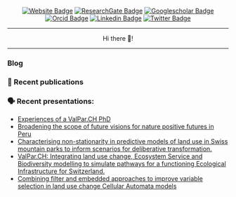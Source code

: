 
<div align="center">
<p><a href="https://blenback.github.io/"><img src="https://img.shields.io/badge/-Website-3b5c3e?style=for-the-badge&amp;logo=amp&amp;logoColor=white" alt="Website Badge"></a> <a href="https://www.researchgate.net/profile/Benjamin-Black-5"><img src="https://img.shields.io/badge/-ResearchGate-3b5c3e?style=for-the-badge&amp;logo=researchgate&amp;logoColor=white" alt="ResearchGate Badge"></a> <a href="https://scholar.google.com/citations?hl=en&user=h00y-m4AAAAJ"><img src="https://img.shields.io/badge/-google scholar-3b5c3e?style=for-the-badge&amp;logo=googlescholar&amp;logoColor=white" alt="Googlescholar Badge"></a> <a href="https://orcid.org/my-orcid?orcid=0000-0002-8113-2114"><img src="https://img.shields.io/badge/-orcid-3b5c3e?style=for-the-badge&amp;logo=orcid&amp;logoColor=white" alt="Orcid Badge"></a>
  <a href="https://www.linkedin.com/in/ben-black-9889a1150/"><img src="https://img.shields.io/badge/-LinkedIn-3b5c3e?style=for-the-badge&amp;logo=Linkedin&amp;logoColor=white" alt="Linkedin Badge"></a> <a href="https://twitter.com/Blen_Back"><img src="https://img.shields.io/badge/-@blenback-3b5c3e?style=for-the-badge&amp;logo=x&amp;logoColor=white" alt="Twitter Badge"></a> </p>
  
  
<hr>
<p>Hi there 👋! </p>
<hr>
  </div>

###  Blog
<!--START_SECTION:posts-->
<!--END_SECTION:posts-->

### 📝 Recent publications
<!--START_SECTION:publications-->

<!--END_SECTION:publications-->

### 🗣️ Recent presentations:
<!--START_SECTION:presentations-->
* [Experiences of a ValPar.CH PhD](https:&#x2F;&#x2F;blenback.github.io&#x2F;presentations&#x2F;2023_16_12_ValPar.CH_closing&#x2F;)
* [Broadening the scope of future visions for nature positive futures in Peru](https:&#x2F;&#x2F;blenback.github.io&#x2F;presentations&#x2F;2023_11_30_SwissRE&#x2F;)
* [Characterising non-stationarity in predictive models of land use in Swiss mountain parks to inform scenarios for deliberative transformation.](https:&#x2F;&#x2F;blenback.github.io&#x2F;presentations&#x2F;2022_09_13_IMC&#x2F;)
* [ValPar.CH: Integrating land use change, Ecosystem Service and Biodiversity modelling to simulate pathways for a functioning Ecological Infrastructure for Switzerland.](https:&#x2F;&#x2F;blenback.github.io&#x2F;presentations&#x2F;2022_07_01_IEMSs_ValParCH_pres&#x2F;)
* [Combining filter and embedded approaches to improve variable selection in land use change Cellular Automata models](https:&#x2F;&#x2F;blenback.github.io&#x2F;presentations&#x2F;2022_07_01_IEMSs_model_pres&#x2F;)
<!--END_SECTION:presentations-->



<!--
**blenback/blenback** is a ✨ _special_ ✨ repository because its `README.md` (this file) appears on your GitHub profile.

Here are some ideas to get you started:

- 🔭 I’m currently working on ...
- 🌱 I’m currently learning ...
- 👯 I’m looking to collaborate on ...
- 🤔 I’m looking for help with ...
- 💬 Ask me about ...
- 📫 How to reach me: ...
- 😄 Pronouns: ...
- ⚡ Fun fact: ...
-->
